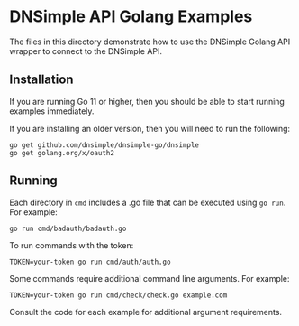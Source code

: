 # DNSimple API Golang Examples

The files in this directory demonstrate how to use the DNSimple Golang API wrapper to connect to the DNSimple API.

## Installation

If you are running Go 11 or higher, then you should be able to start running examples immediately.

If you are installing an older version, then you will need to run the following:

```shell
go get github.com/dnsimple/dnsimple-go/dnsimple
go get golang.org/x/oauth2
```

## Running

Each directory in `cmd` includes a .go file that can be executed using `go run`. For example:

```shell
go run cmd/badauth/badauth.go
```

To run commands with the token:

```shell
TOKEN=your-token go run cmd/auth/auth.go
```

Some commands require additional command line arguments. For example:

```shell
TOKEN=your-token go run cmd/check/check.go example.com
```

Consult the code for each example for additional argument requirements.
